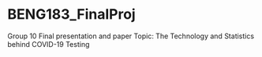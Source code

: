 # BENG183_FinalProj
Group 10 Final presentation and paper
Topic: The Technology and Statistics behind COVID-19 Testing
